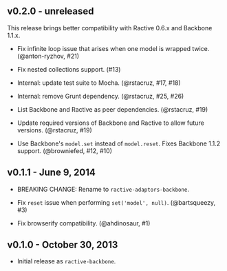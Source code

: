 ## v0.2.0 - unreleased

This release brings better compatibility with Ractive 0.6.x and Backbone 1.1.x.

* Fix infinite loop issue that arises when one model is wrapped twice.
  (@anton-ryzhov, #21)

* Fix nested collections support. (#13)

* Internal: update test suite to Mocha. (@rstacruz, #17, #18)

* Internal: remove Grunt dependency. (@rstacruz, #25, #26)

* List Backbone and Ractive as peer dependencies. (@rstacruz, #19)

* Update required versions of Backbone and Ractive to allow future versions.
  (@rstacruz, #19)

* Use Backbone's `model.set` instead of `model.reset`. Fixes Backbone 1.1.2
  support. (@browniefed, #12, #10)

## v0.1.1 - June 9, 2014

* BREAKING CHANGE: Rename to `ractive-adaptors-backbone`.

* Fix `reset` issue when performing `set('model', null)`. (@bartsqueezy, #3)

* Fix browserify compatibility. (@ahdinosaur, #1)

## v0.1.0 - October 30, 2013

* Initial release as `ractive-backbone`.
